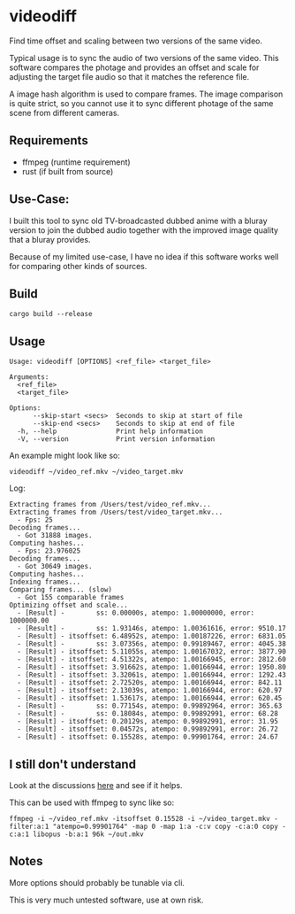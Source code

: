 # videodiff
Find time offset and scaling between two versions of the same video.

Typical usage is to sync the audio of two versions of the same video.
This software compares the photage and provides an offset and scale
for adjusting the target file audio so that it matches the reference file.

A image hash algorithm is used to compare frames. The image comparison is
quite strict, so you cannot use it to sync different photage of the same
scene from different cameras.

## Requirements
- ffmpeg (runtime requirement)
- rust (if built from source)

## Use-Case:
I built this tool to sync old TV-broadcasted dubbed anime with a bluray
version to join the dubbed audio together with the improved image quality
that a bluray provides.

Because of my limited use-case, I have no idea if this software works well for
comparing other kinds of sources.

## Build
```
cargo build --release
```

## Usage
```
Usage: videodiff [OPTIONS] <ref_file> <target_file>

Arguments:
  <ref_file>
  <target_file>

Options:
      --skip-start <secs>  Seconds to skip at start of file
      --skip-end <secs>    Seconds to skip at end of file
  -h, --help               Print help information
  -V, --version            Print version information
```

An example might look like so:
```
videodiff ~/video_ref.mkv ~/video_target.mkv
```
Log:
```
Extracting frames from /Users/test/video_ref.mkv...
Extracting frames from /Users/test/video_target.mkv...
  - Fps: 25
Decoding frames...
  - Got 31888 images.
Computing hashes...
  - Fps: 23.976025
Decoding frames...
  - Got 30649 images.
Computing hashes...
Indexing frames...
Comparing frames... (slow)
  - Got 155 comparable frames
Optimizing offset and scale...
  - [Result] -        ss: 0.00000s, atempo: 1.00000000, error: 1000000.00
  - [Result] -        ss: 1.93146s, atempo: 1.00361616, error: 9510.17
  - [Result] - itsoffset: 6.48952s, atempo: 1.00187226, error: 6831.05
  - [Result] -        ss: 3.07356s, atempo: 0.99189467, error: 4045.38
  - [Result] - itsoffset: 5.11055s, atempo: 1.00167032, error: 3877.90
  - [Result] - itsoffset: 4.51322s, atempo: 1.00166945, error: 2812.60
  - [Result] - itsoffset: 3.91662s, atempo: 1.00166944, error: 1950.80
  - [Result] - itsoffset: 3.32061s, atempo: 1.00166944, error: 1292.43
  - [Result] - itsoffset: 2.72520s, atempo: 1.00166944, error: 842.11
  - [Result] - itsoffset: 2.13039s, atempo: 1.00166944, error: 620.97
  - [Result] - itsoffset: 1.53617s, atempo: 1.00166944, error: 620.45
  - [Result] -        ss: 0.77154s, atempo: 0.99892964, error: 365.63
  - [Result] -        ss: 0.18084s, atempo: 0.99892991, error: 68.28
  - [Result] - itsoffset: 0.20129s, atempo: 0.99892991, error: 31.95
  - [Result] - itsoffset: 0.04572s, atempo: 0.99892991, error: 26.72
  - [Result] - itsoffset: 0.15528s, atempo: 0.99901764, error: 24.67
```

## I still don't understand

Look at the discussions [here](https://github.com/Gronis/videodiff/issues/1#issuecomment-1595782324) and see if it helps.

This can be used with ffmpeg to sync like so:

```
ffmpeg -i ~/video_ref.mkv -itsoffset 0.15528 -i ~/video_target.mkv -filter:a:1 "atempo=0.99901764" -map 0 -map 1:a -c:v copy -c:a:0 copy -c:a:1 libopus -b:a:1 96k ~/out.mkv
```

## Notes
More options should probably be tunable via cli.

This is very much untested software, use at own risk.
